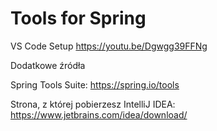 # Tools for Spring

VS Code Setup
https://youtu.be/Dgwgg39FFNg

Dodatkowe źródła

Spring Tools Suite: https://spring.io/tools

Strona, z której pobierzesz IntelliJ IDEA: https://www.jetbrains.com/idea/download/
